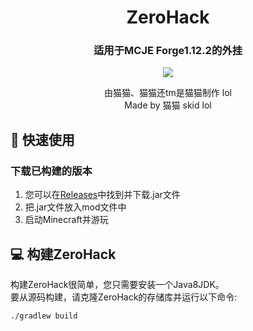 <h1 align="center">ZeroHack</h1>
<h3 align="center">适用于MCJE Forge1.12.2的外挂</h3>
<p align="center">
    <a href="https://github.com/Linailnox/StormHack/releases/">
        <img src="https://img.shields.io/badge/Releases-V0.0.1-orange">
    </a>
<p align="center">
由猫猫、猫猫还tm是猫猫制作 lol<br>
Made by 猫猫 skid lol
</p>

## 🚀 快速使用
### 下载已构建的版本
1. 您可以在[Releases](https://github.com/panpanadc/Zero-Hack/releases/last/)中找到并下载.jar文件   
2. 把.jar文件放入mod文件中  
3. 启动Minecraft并游玩

## 💻 构建ZeroHack
构建ZeroHack很简单，您只需要安装一个Java8JDK。  
要从源码构建，请克隆ZeroHack的存储库并运行以下命令:

```bash
./gradlew build
```